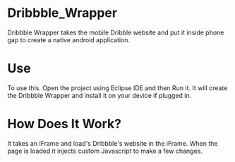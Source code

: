 Dribbble_Wrapper
================

Dribbble Wrapper takes the mobile Dribble website and put it inside phone gap to create a native android application.

Use
================

To use this. Open the project using Eclipse IDE and then Run it. It will create the Dribbble Wrapper and install it on your device if plugged in.

How Does It Work?
================
It takes an iFrame and load's Dribbble's website in the iFrame. When the page is loaded it injects custom Javascript to make a few changes.